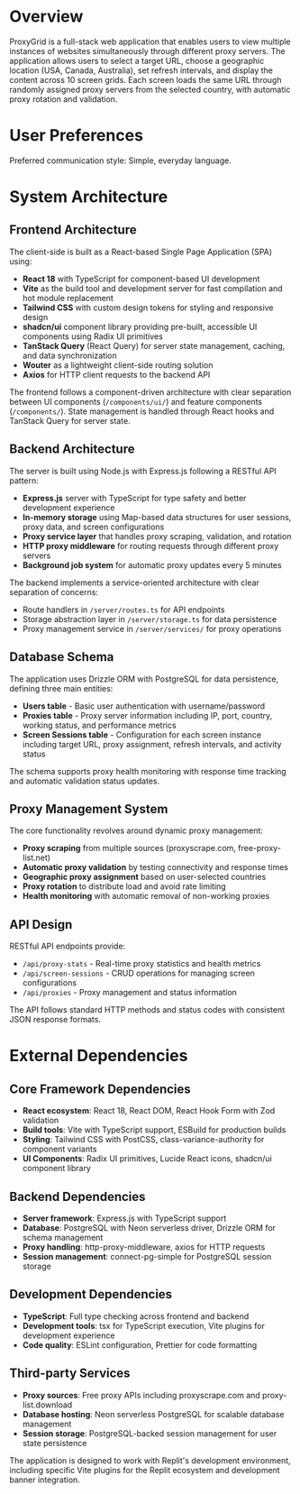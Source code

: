 # Overview

ProxyGrid is a full-stack web application that enables users to view multiple instances of websites simultaneously through different proxy servers. The application allows users to select a target URL, choose a geographic location (USA, Canada, Australia), set refresh intervals, and display the content across 10 screen grids. Each screen loads the same URL through randomly assigned proxy servers from the selected country, with automatic proxy rotation and validation.

# User Preferences

Preferred communication style: Simple, everyday language.

# System Architecture

## Frontend Architecture
The client-side is built as a React-based Single Page Application (SPA) using:
- **React 18** with TypeScript for component-based UI development
- **Vite** as the build tool and development server for fast compilation and hot module replacement
- **Tailwind CSS** with custom design tokens for styling and responsive design
- **shadcn/ui** component library providing pre-built, accessible UI components using Radix UI primitives
- **TanStack Query** (React Query) for server state management, caching, and data synchronization
- **Wouter** as a lightweight client-side routing solution
- **Axios** for HTTP client requests to the backend API

The frontend follows a component-driven architecture with clear separation between UI components (`/components/ui/`) and feature components (`/components/`). State management is handled through React hooks and TanStack Query for server state.

## Backend Architecture
The server is built using Node.js with Express.js following a RESTful API pattern:
- **Express.js** server with TypeScript for type safety and better development experience
- **In-memory storage** using Map-based data structures for user sessions, proxy data, and screen configurations
- **Proxy service layer** that handles proxy scraping, validation, and rotation
- **HTTP proxy middleware** for routing requests through different proxy servers
- **Background job system** for automatic proxy updates every 5 minutes

The backend implements a service-oriented architecture with clear separation of concerns:
- Route handlers in `/server/routes.ts` for API endpoints
- Storage abstraction layer in `/server/storage.ts` for data persistence
- Proxy management service in `/server/services/` for proxy operations

## Database Schema
The application uses Drizzle ORM with PostgreSQL for data persistence, defining three main entities:
- **Users table** - Basic user authentication with username/password
- **Proxies table** - Proxy server information including IP, port, country, working status, and performance metrics
- **Screen Sessions table** - Configuration for each screen instance including target URL, proxy assignment, refresh intervals, and activity status

The schema supports proxy health monitoring with response time tracking and automatic validation status updates.

## Proxy Management System
The core functionality revolves around dynamic proxy management:
- **Proxy scraping** from multiple sources (proxyscrape.com, free-proxy-list.net)
- **Automatic proxy validation** by testing connectivity and response times
- **Geographic proxy assignment** based on user-selected countries
- **Proxy rotation** to distribute load and avoid rate limiting
- **Health monitoring** with automatic removal of non-working proxies

## API Design
RESTful API endpoints provide:
- `/api/proxy-stats` - Real-time proxy statistics and health metrics
- `/api/screen-sessions` - CRUD operations for managing screen configurations
- `/api/proxies` - Proxy management and status information

The API follows standard HTTP methods and status codes with consistent JSON response formats.

# External Dependencies

## Core Framework Dependencies
- **React ecosystem**: React 18, React DOM, React Hook Form with Zod validation
- **Build tools**: Vite with TypeScript support, ESBuild for production builds
- **Styling**: Tailwind CSS with PostCSS, class-variance-authority for component variants
- **UI Components**: Radix UI primitives, Lucide React icons, shadcn/ui component library

## Backend Dependencies
- **Server framework**: Express.js with TypeScript support
- **Database**: PostgreSQL with Neon serverless driver, Drizzle ORM for schema management
- **Proxy handling**: http-proxy-middleware, axios for HTTP requests
- **Session management**: connect-pg-simple for PostgreSQL session storage

## Development Dependencies
- **TypeScript**: Full type checking across frontend and backend
- **Development tools**: tsx for TypeScript execution, Vite plugins for development experience
- **Code quality**: ESLint configuration, Prettier for code formatting

## Third-party Services
- **Proxy sources**: Free proxy APIs including proxyscrape.com and proxy-list.download
- **Database hosting**: Neon serverless PostgreSQL for scalable database management
- **Session storage**: PostgreSQL-backed session management for user state persistence

The application is designed to work with Replit's development environment, including specific Vite plugins for the Replit ecosystem and development banner integration.
